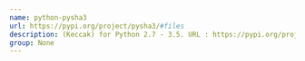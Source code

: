 ```yaml
---
name: python-pysha3
url: https://pypi.org/project/pysha3/#files
description: (Keccak) for Python 2.7 - 3.5. URL : https://pypi.org/project/pysha3/#files Groups : None
group: None
---
```

